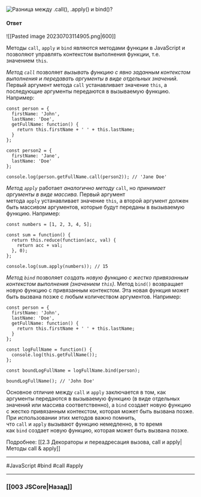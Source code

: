 ![Разница между `.call()`, `.apply()` и `bind()`?](https://youtu.be/rlWgI7AvV18?t=548)

#### Ответ

![[Pasted image 20230703114905.png|600]]

Методы `call`, `apply` и `bind` являются методами функции в JavaScript и позволяют управлять контекстом выполнения функции, т.е. значением `this`.

*Метод `call`* позволяет *вызывать функцию с явно заданным контекстом выполнения и передавать аргументы в виде отдельных значений*. Первый аргумент метода `call` устанавливает значение `this`, а последующие аргументы передаются в вызываемую функцию. Например:

```
const person = {
  firstName: 'John',
  lastName: 'Doe',
  getFullName: function() {
    return this.firstName + ' ' + this.lastName;
  }
};

const person2 = {
  firstName: 'Jane',
  lastName: 'Doe'
};

console.log(person.getFullName.call(person2)); // 'Jane Doe'
```

*Метод `apply`* работает *аналогично методу* `call`, но *принимает аргументы в виде массива.* Первый аргумент метода `apply` устанавливает значение `this`, а второй аргумент должен быть массивом аргументов, которые будут переданы в вызываемую функцию. Например:

```
const numbers = [1, 2, 3, 4, 5];

const sum = function() {
  return this.reduce(function(acc, val) {
    return acc + val;
  }, 0);
};

console.log(sum.apply(numbers)); // 15
```

*Метод `bind`* позволяет *создать новую функцию с жестко привязанным контекстом выполнения (значением `this`)*. Метод `bind()` возвращает новую функцию с привязанным контекстом. Эта новая функция может быть вызвана позже с любым количеством аргументов. Например:

```
const person = {
  firstName: 'John',
  lastName: 'Doe',
  getFullName: function() {
    return this.firstName + ' ' + this.lastName;
  }
};

const logFullName = function() {
  console.log(this.getFullName());
};

const boundLogFullName = logFullName.bind(person);

boundLogFullName(); // 'John Doe'
```

Основное отличие между `call` и `apply` заключается в том, как аргументы передаются в вызываемую функцию (в виде отдельных значений или массива соответственно), а `bind` создает новую функцию с жестко привязанным контекстом, которая может быть вызвана позже. При использовании этих методов важно помнить, что `call` и `apply` вызывают функцию немедленно, в то время как `bind` создает новую функцию, которая может быть вызвана позже.

Подробнее: [[2.3 Декораторы и переадресация вызова, сall и apply|Методы call & apply]]

___
 #JavaScript #bind #call #apply 

___

### [[003 JSCore|Назад]]